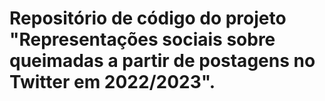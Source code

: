 # Repositório de código do projeto "Representações	sociais	sobre	queimadas	a	partir	de	postagens	no Twitter em 2022/2023".
